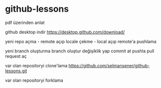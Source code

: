 # github-lessons

pdf üzerinden anlat

github desktop indir
    https://desktop.github.com/download/

yeni repo açma
    - remote açıp locale çekme
    - local açıp remote'a pushlama

yeni branch oluşturma
    branch oluştur
    değişiklik yap
    commit at
    pushla
    pull request aç

var olan repositoryi clone'lama
    https://github.com/selmansener/github-lessons.git

var olan repositoryi forklama
